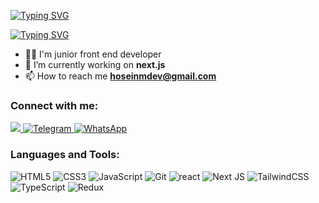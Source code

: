 [![Typing SVG](https://readme-typing-svg.demolab.com?font=Chakra+Petch&duration=2000&pause=1000&color=FFFFFF&background=53FFDB00&vCenter=true&multiline=true&repeat=false&width=274&height=58&lines=%F0%9F%91%8B%F0%9F%8F%BB+I'm+Hosein+Mahmoudi)](https://git.io/typing-svg)

[![Typing SVG](https://readme-typing-svg.demolab.com?font=Chakra+Petch&size=25&duration=3000&pause=1000&color=0AB177&background=53FFDB00&vCenter=true&multiline=true&repeat=false&width=274&height=58&lines=%F0%9F%91%A8%F0%9F%8F%BB%E2%80%8D%F0%9F%92%BB+Front-End+Developer)](https://git.io/typing-svg)

- 👨‍💻 I'm junior front end developer
- 🌱 I’m currently working on **next.js** 
- 📫 How to reach me **hoseinmdev@gmail.com**

<h3 align="left">Connect with me:</h3>
<p align="left">
  <a href="https://mail.google.com/mail/?view=cm&fs=1&to=dev.hoseinmdev@gmail.com&su=Subject">
    <img  src="https://img.shields.io/badge/Gmail-D14836?style=for-the-badge&logo=gmail&logoColor=white"/>
               
  </a>
<a href="https://t.me/hoseineMahmoudi">
    <img alt="Telegram" src="https://img.shields.io/badge/Telegram-2CA5E0?style=for-the-badge&logo=telegram&logoColor=white" />
</a>

<a href="https://wa.me/+989222365685?text=Hello!" target="blank">
  <img alt="WhatsApp" src="https://img.shields.io/badge/WhatsApp-25D366?style=for-the-badge&logo=WhatsApp&logoColor=white" />
</a>
</p>

<h3 align="left">Languages and Tools:</h3>
<p>
  
<img alt="HTML5" src="https://img.shields.io/badge/html5-%23E34F26.svg?style=for-the-badge&logo=html5&logoColor=white" />
<img alt="CSS3" src="https://img.shields.io/badge/css3-%231572B6.svg?style=for-the-badge&logo=css3&logoColor=white" />
<img alt="JavaScript" src="https://img.shields.io/badge/javascript-%23323330.svg?style=for-the-badge&logo=javascript&logoColor=%23F7DF1E" />
<img alt="Git" src="https://img.shields.io/badge/git-%23F05033.svg?style=for-the-badge&logo=git&logoColor=white" />
<img alt="react" src="https://img.shields.io/badge/react-%2320232a.svg?style=for-the-badge&logo=react&logoColor=%2361DAFB" />
<img alt="Next JS" src="https://img.shields.io/badge/Next-black?style=for-the-badge&logo=next.js&logoColor=white" />
<img alt="TailwindCSS" src="https://img.shields.io/badge/tailwindcss-%2338B2AC.svg?style=for-the-badge&logo=tailwind-css&logoColor=white" />
<imf alt="tailwind" src="https://img.shields.io/badge/tailwindcss-0390AD?style=for-the-badge&logo=tailwindcss&logoColor=white" />
<imf alt="redux" src="https://img.shields.io/badge/Redux-593D88?style=for-the-badge&logo=redux&logoColor=white" />
<img alt="TypeScript" src="https://img.shields.io/badge/typescript-%23007ACC.svg?style=for-the-badge&logo=typescript&logoColor=white" />
<img alt="Redux" src="https://img.shields.io/badge/-Redux-05122A?style=for-the-badge&logo=redux&logoColor=764ABC" />
</p>
